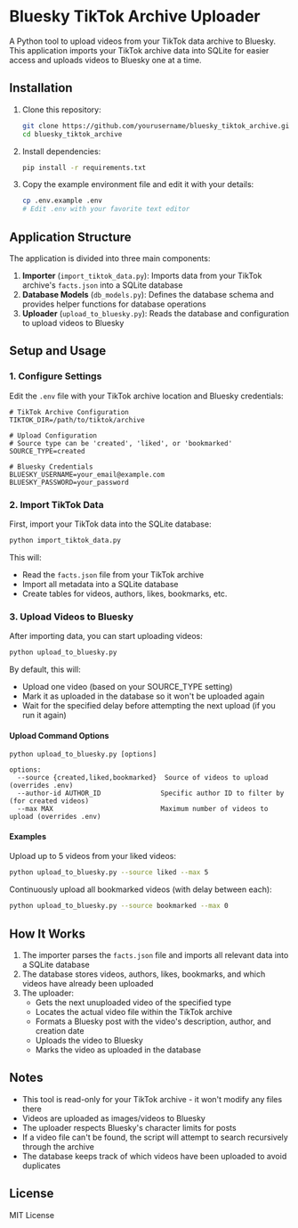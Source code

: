 # Bluesky TikTok Archive Uploader

A Python tool to upload videos from your TikTok data archive to Bluesky. This application imports your TikTok archive data into SQLite for easier access and uploads videos to Bluesky one at a time.

## Installation

1. Clone this repository:
   ```bash
   git clone https://github.com/yourusername/bluesky_tiktok_archive.git
   cd bluesky_tiktok_archive
   ```

2. Install dependencies:
   ```bash
   pip install -r requirements.txt
   ```

3. Copy the example environment file and edit it with your details:
   ```bash
   cp .env.example .env
   # Edit .env with your favorite text editor
   ```

## Application Structure

The application is divided into three main components:

1. **Importer** (`import_tiktok_data.py`): Imports data from your TikTok archive's `facts.json` into a SQLite database
2. **Database Models** (`db_models.py`): Defines the database schema and provides helper functions for database operations
3. **Uploader** (`upload_to_bluesky.py`): Reads the database and configuration to upload videos to Bluesky

## Setup and Usage

### 1. Configure Settings

Edit the `.env` file with your TikTok archive location and Bluesky credentials:

```
# TikTok Archive Configuration
TIKTOK_DIR=/path/to/tiktok/archive

# Upload Configuration
# Source type can be 'created', 'liked', or 'bookmarked'
SOURCE_TYPE=created

# Bluesky Credentials
BLUESKY_USERNAME=your_email@example.com
BLUESKY_PASSWORD=your_password
```

### 2. Import TikTok Data

First, import your TikTok data into the SQLite database:

```bash
python import_tiktok_data.py
```

This will:
- Read the `facts.json` file from your TikTok archive
- Import all metadata into a SQLite database
- Create tables for videos, authors, likes, bookmarks, etc.

### 3. Upload Videos to Bluesky

After importing data, you can start uploading videos:

```bash
python upload_to_bluesky.py
```

By default, this will:
- Upload one video (based on your SOURCE_TYPE setting)
- Mark it as uploaded in the database so it won't be uploaded again
- Wait for the specified delay before attempting the next upload (if you run it again)

#### Upload Command Options

```
python upload_to_bluesky.py [options]

options:
  --source {created,liked,bookmarked}  Source of videos to upload (overrides .env)
  --author-id AUTHOR_ID               Specific author ID to filter by (for created videos)
  --max MAX                           Maximum number of videos to upload (overrides .env)
```

#### Examples

Upload up to 5 videos from your liked videos:
```bash
python upload_to_bluesky.py --source liked --max 5
```

Continuously upload all bookmarked videos (with delay between each):
```bash
python upload_to_bluesky.py --source bookmarked --max 0
```

## How It Works

1. The importer parses the `facts.json` file and imports all relevant data into a SQLite database
2. The database stores videos, authors, likes, bookmarks, and which videos have already been uploaded
3. The uploader:
   - Gets the next unuploaded video of the specified type
   - Locates the actual video file within the TikTok archive
   - Formats a Bluesky post with the video's description, author, and creation date
   - Uploads the video to Bluesky
   - Marks the video as uploaded in the database

## Notes

- This tool is read-only for your TikTok archive - it won't modify any files there
- Videos are uploaded as images/videos to Bluesky
- The uploader respects Bluesky's character limits for posts
- If a video file can't be found, the script will attempt to search recursively through the archive
- The database keeps track of which videos have been uploaded to avoid duplicates

## License

MIT License
